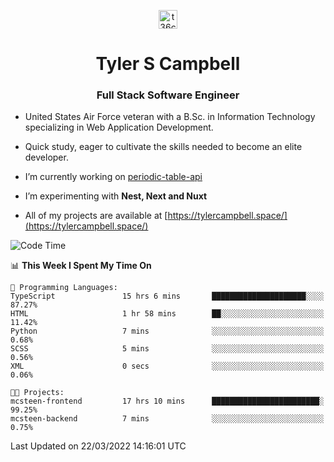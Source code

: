 <p align="center">
<a href="https://www.linkedin.com/in/t36campbell" target="blank"><img align="center" src="https://ik.imagekit.io/t36campbell/Portfolio/linkedin.png.original_m8bbGgPh6.png" alt="t36campbell" height="30" width="30" /></a>
</p>
<h1 align="center">Tyler S Campbell</h1>
<h3 align="center">Full Stack Software Engineer</h3>

* United States Air Force veteran with a B.Sc. in Information Technology specializing in Web Application Development. 

* Quick study, eager to cultivate the skills needed to become an elite developer.

* I’m currently working on [periodic-table-api](https://github.com/t36campbell/periodic-table-api)

* I’m experimenting with **Nest, Next and Nuxt**

* All of my projects are available at [https://tylercampbell.space/](https://tylercampbell.space/)

<!--START_SECTION:waka-->
![Code Time](http://img.shields.io/badge/Code%20Time-1%2C514%20hrs%2045%20mins-blue)

📊 **This Week I Spent My Time On** 

```text
💬 Programming Languages: 
TypeScript               15 hrs 6 mins       █████████████████████░░░░   87.27% 
HTML                     1 hr 58 mins        ██░░░░░░░░░░░░░░░░░░░░░░░   11.42% 
Python                   7 mins              ░░░░░░░░░░░░░░░░░░░░░░░░░   0.68% 
SCSS                     5 mins              ░░░░░░░░░░░░░░░░░░░░░░░░░   0.56% 
XML                      0 secs              ░░░░░░░░░░░░░░░░░░░░░░░░░   0.06%

🐱‍💻 Projects: 
mcsteen-frontend         17 hrs 10 mins      ████████████████████████░   99.25% 
mcsteen-backend          7 mins              ░░░░░░░░░░░░░░░░░░░░░░░░░   0.75%

```


 Last Updated on 22/03/2022 14:16:01 UTC
<!--END_SECTION:waka-->
